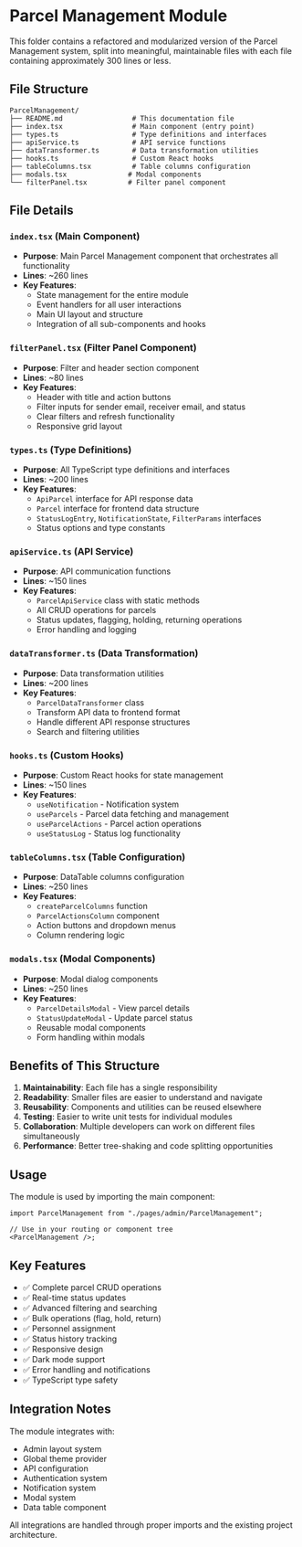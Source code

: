 # Parcel Management Module

This folder contains a refactored and modularized version of the Parcel Management system, split into meaningful, maintainable files with each file containing approximately 300 lines or less.

## File Structure

```
ParcelManagement/
├── README.md                 # This documentation file
├── index.tsx                 # Main component (entry point)
├── types.ts                  # Type definitions and interfaces
├── apiService.ts             # API service functions
├── dataTransformer.ts        # Data transformation utilities
├── hooks.ts                  # Custom React hooks
├── tableColumns.tsx          # Table columns configuration
├── modals.tsx               # Modal components
└── filterPanel.tsx          # Filter panel component
```

## File Details

### `index.tsx` (Main Component)

- **Purpose**: Main Parcel Management component that orchestrates all functionality
- **Lines**: ~260 lines
- **Key Features**:
  - State management for the entire module
  - Event handlers for all user interactions
  - Main UI layout and structure
  - Integration of all sub-components and hooks

### `filterPanel.tsx` (Filter Panel Component)

- **Purpose**: Filter and header section component
- **Lines**: ~80 lines
- **Key Features**:
  - Header with title and action buttons
  - Filter inputs for sender email, receiver email, and status
  - Clear filters and refresh functionality
  - Responsive grid layout

### `types.ts` (Type Definitions)

- **Purpose**: All TypeScript type definitions and interfaces
- **Lines**: ~200 lines
- **Key Features**:
  - `ApiParcel` interface for API response data
  - `Parcel` interface for frontend data structure
  - `StatusLogEntry`, `NotificationState`, `FilterParams` interfaces
  - Status options and type constants

### `apiService.ts` (API Service)

- **Purpose**: API communication functions
- **Lines**: ~150 lines
- **Key Features**:
  - `ParcelApiService` class with static methods
  - All CRUD operations for parcels
  - Status updates, flagging, holding, returning operations
  - Error handling and logging

### `dataTransformer.ts` (Data Transformation)

- **Purpose**: Data transformation utilities
- **Lines**: ~200 lines
- **Key Features**:
  - `ParcelDataTransformer` class
  - Transform API data to frontend format
  - Handle different API response structures
  - Search and filtering utilities

### `hooks.ts` (Custom Hooks)

- **Purpose**: Custom React hooks for state management
- **Lines**: ~150 lines
- **Key Features**:
  - `useNotification` - Notification system
  - `useParcels` - Parcel data fetching and management
  - `useParcelActions` - Parcel action operations
  - `useStatusLog` - Status log functionality

### `tableColumns.tsx` (Table Configuration)

- **Purpose**: DataTable columns configuration
- **Lines**: ~250 lines
- **Key Features**:
  - `createParcelColumns` function
  - `ParcelActionsColumn` component
  - Action buttons and dropdown menus
  - Column rendering logic

### `modals.tsx` (Modal Components)

- **Purpose**: Modal dialog components
- **Lines**: ~250 lines
- **Key Features**:
  - `ParcelDetailsModal` - View parcel details
  - `StatusUpdateModal` - Update parcel status
  - Reusable modal components
  - Form handling within modals

## Benefits of This Structure

1. **Maintainability**: Each file has a single responsibility
2. **Readability**: Smaller files are easier to understand and navigate
3. **Reusability**: Components and utilities can be reused elsewhere
4. **Testing**: Easier to write unit tests for individual modules
5. **Collaboration**: Multiple developers can work on different files simultaneously
6. **Performance**: Better tree-shaking and code splitting opportunities

## Usage

The module is used by importing the main component:

```tsx
import ParcelManagement from "./pages/admin/ParcelManagement";

// Use in your routing or component tree
<ParcelManagement />;
```

## Key Features

- ✅ Complete parcel CRUD operations
- ✅ Real-time status updates
- ✅ Advanced filtering and searching
- ✅ Bulk operations (flag, hold, return)
- ✅ Personnel assignment
- ✅ Status history tracking
- ✅ Responsive design
- ✅ Dark mode support
- ✅ Error handling and notifications
- ✅ TypeScript type safety

## Integration Notes

The module integrates with:

- Admin layout system
- Global theme provider
- API configuration
- Authentication system
- Notification system
- Modal system
- Data table component

All integrations are handled through proper imports and the existing project architecture.
